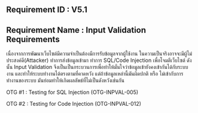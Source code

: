 [comment]: <> (Application Security Verification Standard [ASVS]  V4)

<h2>Requirement ID : V5.1</h2>

<h2>Requirement Name : Input Validation Requirements</h2>

เนื่องจากการพัฒนาเว็บไซต์มีความจำเป็นต้องมีการรับข้อมูลจากผู้ใช้งาน ในความเป็นจริงอาจจะมีผู้ไม่ประสงค์ดี(Attacker) ทำการส่งข้อมูลเข้ามา ทำการ SQL/Code Injection  เพื่อโจมตีเว็บไซต์ ดังนั้น Input Validation จึงเป็นเป็นกระบวนการเพื่อทำให้มั่นใจว่าข้อมูลเข้ายังคงเข้ากันได้กับระบบงาน และทำให้ระบบทำงานได้ตรงตามที่คาดหวัง แต่ถ้าข้อมูลเหล่านี้มันผิดปกติ หรือ ไม่เข้ากับการทำงานของระบบ มันย่อมทำให้เกิดผลลัพธ์ที่ไม่เป็นดังหวังเช่นกัน

[comment]: <> (OWASP Testing Guide)

OTG #1  : Testing for SQL Injection (OTG-INPVAL-005)

OTG #2  : Testing for Code Injection (OTG-INPVAL-012)

